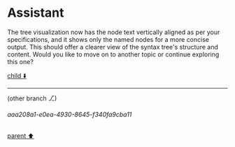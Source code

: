 # Assistant

The tree visualization now has the node text vertically aligned as per your specifications, and it shows only the named nodes for a more concise output. This should offer a clearer view of the syntax tree's structure and content. Would you like to move on to another topic or continue exploring this one?

[child ⬇️](#aaa208a1-e0ea-4930-8645-f340fa9cba11)

---

(other branch ⎇)
###### aaa208a1-e0ea-4930-8645-f340fa9cba11
[parent ⬆️](#4aa7199c-f804-4542-af82-402fe80be9bc)
